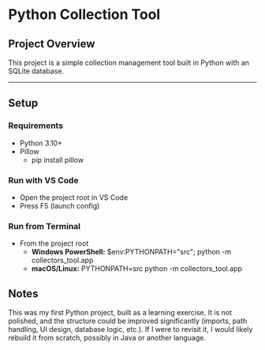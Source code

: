 # Python Collection Tool
## Project Overview
This project is a simple collection management tool built in Python with an SQLite database.

---

## Setup
### Requirements
- Python 3.10+
- Pillow
  - pip install pillow
### Run with VS Code
- Open the project root in VS Code
- Press F5 (launch config)
### Run from Terminal
- From the project root
  - **Windows PowerShell:** $env:PYTHONPATH="src"; python -m collectors_tool.app
  - **macOS/Linux:** PYTHONPATH=src python -m collectors_tool.app

## Notes
This was my first Python project, built as a learning exercise.
It is not polished, and the structure could be improved significantly (imports, path handling, UI design, database logic, etc.).
If I were to revisit it, I would likely rebuild it from scratch, possibly in Java or another language.
